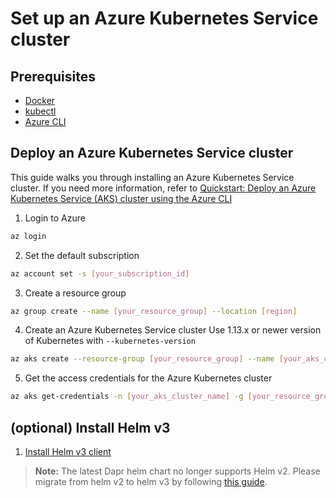 
# Set up an Azure Kubernetes Service cluster

## Prerequisites

- [Docker](https://docs.docker.com/install/)
- [kubectl](https://kubernetes.io/docs/tasks/tools/install-kubectl/)
- [Azure CLI](https://docs.microsoft.com/en-us/cli/azure/install-azure-cli?view=azure-cli-latest)

## Deploy an Azure Kubernetes Service cluster

This guide walks you through installing an Azure Kubernetes Service cluster. If you need more information, refer to [Quickstart: Deploy an Azure Kubernetes Service (AKS) cluster using the Azure CLI](https://docs.microsoft.com/en-us/azure/aks/kubernetes-walkthrough)

1. Login to Azure
```bash
az login
```

2. Set the default subscription
```bash
az account set -s [your_subscription_id]
```

3. Create a resource group

```bash
az group create --name [your_resource_group] --location [region]
```

4. Create an Azure Kubernetes Service cluster
Use 1.13.x or newer version of Kubernetes with `--kubernetes-version`

```bash
az aks create --resource-group [your_resource_group] --name [your_aks_cluster_name] --node-count 2 --kubernetes-version 1.14.6 --enable-addons http_application_routing --enable-rbac --generate-ssh-keys
```

5. Get the access credentials for the Azure Kubernetes cluster

```bash
az aks get-credentials -n [your_aks_cluster_name] -g [your_resource_group]
```

## (optional) Install Helm v3

1. [Install Helm v3 client](https://helm.sh/docs/intro/install/)

> **Note:** The latest Dapr helm chart no longer supports Helm v2. Please migrate from helm v2 to helm v3 by following [this guide](https://helm.sh/blog/migrate-from-helm-v2-to-helm-v3/).
